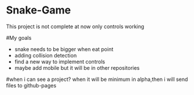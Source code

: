 # Snake-Game
This project is not complete
at now only controls working

#My goals
- snake needs to be bigger when eat point
- adding collision detection
- find a new way to implement controls
- maybe add mobile but it will be in other repositories

#when i can see a project?
when it will be minimum in alpha,then i will send
files to github-pages
